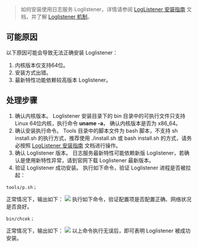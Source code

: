 > 如何安装使用日志服务 Loglistener，详情请参阅 [ LogListener 安装指南](https://cloud.tencent.com/document/product/614/17414) 文档，并了解 [ Loglistener 机制](https://cloud.tencent.com/document/product/614/17415)。

## 可能原因

以下原因可能会导致无法正确安装 Loglistener：
1. 内核版本仅支持64位。
2. 安装方式出错。
3. 最新特性功能依赖较高版本 Loglistener。


## 处理步骤

1. 确认内核版本。
Loglistener 安装目录下的 bin 目录中的可执行文件只支持 Linux 64位内核，执行命令 **uname -a**， 确认内核版本是否为 x86_64。
2. 确认安装执行命令。
Tools 目录中的脚本文件为 bash 脚本，不支持 sh install.sh 的执行方式，推荐使用 ./install.sh 或 bash install.sh 的方式，请务必按照 [LogListener 安装指南](https://cloud.tencent.com/document/product/614/17414) 文档进行操作。
3. 确认 Loglistener 版本。
日志服务最新特性可能依赖新版 Loglistener，若确认是使用新特性异常，请到官网下载 Loglistener 最新版本。
4. 验证 Loglistener 成功安装。
执行如下命令，验证 Loglistener 进程是否被拉起：
```shell
tools/p.sh；
```
正常情况下，输出如下：
 ![](https://main.qcloudimg.com/raw/e256cf61689ead123251a8f9f3a753c9.png)
执行如下命令，验证配置项是否配置正确、网络状况是否良好。
```
bin/chcek；
```
正常情况下，输出如下：
 ![](https://main.qcloudimg.com/raw/e7e85f139feb14b1aaa3353b2bafd5e1.png)
 以上命令执行无误后，即可表明 Loglistener 被成功安装。
